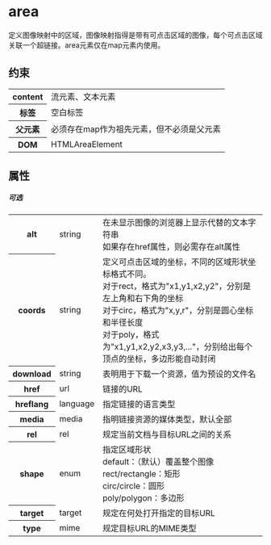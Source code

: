 # area

定义图像映射中的区域，图像映射指得是带有可点击区域的图像，每个可点击区域关联一个超链接。area元素仅在map元素内使用。

## 约束

<table>
<tr>
    <th>content</th>
    <td>流元素、文本元素</td>
</tr>
<tr>
    <th>标签</th>
    <td>空白标签</td>
</tr>
<tr>
    <th>父元素</th>
    <td>必须存在map作为祖先元素，但不必须是父元素</td>
</tr>
<tr>
    <th>DOM</th>
    <td>HTMLAreaElement</td>
</tr>
</table>


## 属性

##### 可选

<table>
<tr>
	<th>alt</th>
	<td>string</td>
	<td>在未显示图像的浏览器上显示代替的文本字符串<br/>如果存在href属性，则必需存在alt属性</td>
</tr>
<tr>
	<th>coords</th>
	<td>string</td>
	<td>定义可点击区域的坐标，不同的区域形状坐标格式不同。
    <br/>对于rect，格式为"x1,y1,x2,y2"，分别是左上角和右下角的坐标
    <br/>对于circ，格式为"x,y,r"，分别是圆心坐标和半径长度
    <br/>对于poly，格式为"x1,y1,x2,y2,x3,y3,..."，分别给出每个顶点的坐标，多边形能自动封闭
    </td>
</tr>
<tr>
	<th>download</th>
	<td>string</td>
	<td>表明用于下载一个资源，值为预设的文件名</td>
</tr>
<tr>
	<th>href</th>
	<td>url</td>
	<td>链接的URL</td>
</tr>
<tr>
	<th>hreflang</th>
	<td>language</td>
	<td>指定链接的语言类型</td>
</tr>
<tr>
	<th>media</th>
	<td>media</td>
	<td>指明链接资源的媒体类型，默认全部</td>
</tr>
<tr>
	<th>rel</th>
	<td>rel</td>
	<td>规定当前文档与目标URL之间的关系</td>
</tr>
<tr>
	<th>shape</th>
	<td>enum</td>
	<td>指定区域形状
	<br/>default：（默认）覆盖整个图像
	<br/>rect/rectangle：矩形
    <br/>circ/circle：圆形
    <br/>poly/polygon：多边形
    </td>
</tr>
<tr>
	<th>target</th>
	<td>target</td>
	<td>规定在何处打开指定的目标URL</td>
</tr>
<tr>
	<th>type</th>
	<td>mime</td>
	<td>规定目标URL的MIME类型</td>
</tr>
</table>